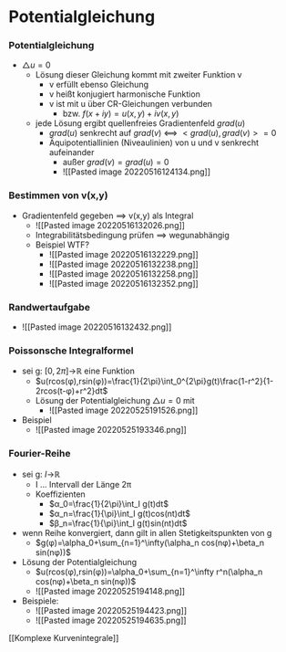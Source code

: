 # Potentialgleichung
### Potentialgleichung
+ $\bigtriangleup u=0$
	+ Lösung dieser Gleichung kommt mit zweiter Funktion v
		+ v erfüllt ebenso Gleichung
		+ v heißt konjugiert harmonische Funktion
		+ v ist mit u über CR-Gleichungen verbunden
			+ bzw. $f(x+iy)=u(x,y)+iv(x,y)$
	+ jede Lösung ergibt quellenfreies Gradientenfeld $grad(u)$
		+ $grad(u)$ senkrecht auf  $grad(v)$ <==> $<grad(u),grad(v)>=0$
		+ Äquipotentiallinien (Niveaulinien) von u und v senkrecht aufeinander
			+ außer $grad(v)=grad(u)=0$
			+ ![[Pasted image 20220516124134.png]]

### Bestimmen von v(x,y) 
+ Gradientenfeld gegeben ==> v(x,y) als Integral
	+ ![[Pasted image 20220516132026.png]]
	+ Integrabilitätsbedingung prüfen ==> wegunabhängig
	+ Beispiel WTF?
		+ ![[Pasted image 20220516132229.png]]
		+ ![[Pasted image 20220516132238.png]]
		+ ![[Pasted image 20220516132258.png]]
		+ ![[Pasted image 20220516132352.png]]

### Randwertaufgabe
+ ![[Pasted image 20220516132432.png]]

### Poissonsche Integralformel
+ sei g: $[0,2\pi]$->ℝ eine Funktion
	+ $u(rcos(φ),rsin(φ))=\frac{1}{2\pi}\int_0^{2\pi}g(t)\frac{1-r^2}{1-2rcos(t-φ)+r^2}dt$
	+ Lösung der Potentialgleichung $\bigtriangleup u=0$ mit
		+ ![[Pasted image 20220525191526.png]]
+ Beispiel
	+  ![[Pasted image 20220525193346.png]]

### Fourier-Reihe
+ sei g: $I$->ℝ
	+ I ... Intervall der Länge 2π
	+ Koeffizienten 
		+ $α_0=\frac{1}{2\pi}\int_I g(t)dt$
		+ $α_n=\frac{1}{\pi}\int_I g(t)cos(nt)dt$
		+ $β_n=\frac{1}{\pi}\int_I g(t)sin(nt)dt$
+ wenn Reihe konvergiert, dann gilt in allen Stetigkeitspunkten von g
	+ $g(φ)=\alpha_0+\sum_{n=1}^\infty(\alpha_n cos(nφ)+\beta_n sin(nφ))$
+ Lösung der Potentialgleichung
	+ $u(rcos(φ),rsin(φ))=\alpha_0+\sum_{n=1}^\infty r^n(\alpha_n cos(nφ)+\beta_n sin(nφ))$
	+ ![[Pasted image 20220525194148.png]]
+ Beispiele:
	+ ![[Pasted image 20220525194423.png]]
	+ ![[Pasted image 20220525194635.png]]

[[Komplexe Kurvenintegrale]]